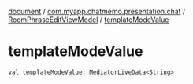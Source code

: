 [document](../../index.md) / [com.myapp.chatmemo.presentation.chat](../index.md) / [RoomPhraseEditViewModel](index.md) / [templateModeValue](./template-mode-value.md)

# templateModeValue

`val templateModeValue: MediatorLiveData<`[`String`](https://kotlinlang.org/api/latest/jvm/stdlib/kotlin/-string/index.html)`>`